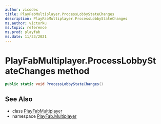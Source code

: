 ```yaml
---
author: vicodex
title: PlayFabMultiplayer.ProcessLobbyStateChanges
description: PlayFabMultiplayer.ProcessLobbyStateChanges
ms.author: victorku
ms.topic: reference
ms.prod: playfab
ms.date: 11/23/2021
---
```


# PlayFabMultiplayer.ProcessLobbyStateChanges method

```csharp
public static void ProcessLobbyStateChanges()
```

## See Also

* class [PlayFabMultiplayer](../PlayFabMultiplayer.md)
* namespace [PlayFab.Multiplayer](../../PlayFabMultiplayerSDK.md)

